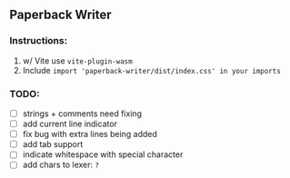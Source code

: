 ## Paperback Writer

### Instructions:

1. w/ Vite use `vite-plugin-wasm`
2. Include `import 'paperback-writer/dist/index.css' in your imports`

### TODO:

- [ ] strings + comments need fixing
- [ ] add current line indicator
- [ ] fix bug with extra lines being added
- [ ] add tab support
- [ ] indicate whitespace with special character
- [ ] add chars to lexer: `?`

